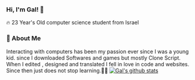 ### Hi, I'm Gal! 👋
🔥 23 Year's Old computer science student from Israel
### 💬 About Me 
Interacting with computers has been my passion ever since I was a young kid. 
since I downloaded Softwares and games but mostly Clone Script.
When I edited , designed and translated I fell in love in code and websites. 
Since then just does not stop learning.👨‍💻
[![Gal's github stats](https://github-readme-stats.vercel.app/api?username=anuraghazra)](https://github.com/gal-dahan/github-readme-stats)




<!--
**gal-dahan/Gal-Dahan** is a ✨ _special_ ✨ repository because its `README.md` (this file) appears on your GitHub profile.

Here are some ideas to get you started:

- 🔭 I’m currently working on ...
- 🌱 I’m currently learning ...
- 👯 I’m looking to collaborate on ...
- 🤔 I’m looking for help with ...
- 💬 Ask me about ...
- 📫 How to reach me: ...
- 😄 Pronouns: ...
- ⚡ Fun fact: ...
-->
